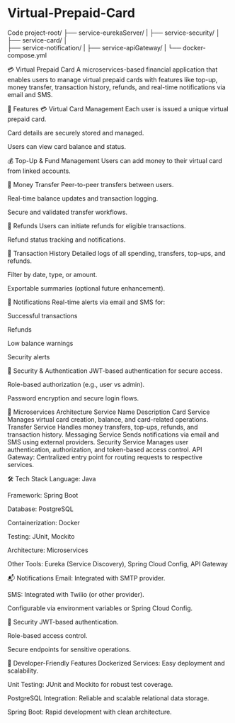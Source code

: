 # Virtual-Prepaid-Card

Code
project-root/
├── service-eurekaServer/
|
├── service-security/
│ 
├── service-card/
│   
├── service-notification/
|
├── service-apiGateway/
|
└── docker-compose.yml



💳 Virtual Prepaid Card
A microservices-based financial application that enables users to manage virtual prepaid cards with features like top-up, money transfer, transaction history, refunds, and real-time notifications via email and SMS.

🚀 Features
💳 Virtual Card Management
Each user is issued a unique virtual prepaid card.

Card details are securely stored and managed.

Users can view card balance and status.

💰 Top-Up & Fund Management
Users can add money to their virtual card from linked accounts.

🔁 Money Transfer
Peer-to-peer transfers between users.

Real-time balance updates and transaction logging.

Secure and validated transfer workflows.

💸 Refunds
Users can initiate refunds for eligible transactions.

Refund status tracking and notifications.

📜 Transaction History
Detailed logs of all spending, transfers, top-ups, and refunds.

Filter by date, type, or amount.

Exportable summaries (optional future enhancement).

📲 Notifications
Real-time alerts via email and SMS for:

Successful transactions

Refunds

Low balance warnings

Security alerts

🔐 Security & Authentication
JWT-based authentication for secure access.

Role-based authorization (e.g., user vs admin).

Password encryption and secure login flows.

🧱 Microservices Architecture
Service Name	Description
Card Service	Manages virtual card creation, balance, and card-related operations.
Transfer Service	Handles money transfers, top-ups, refunds, and transaction history.
Messaging Service	Sends notifications via email and SMS using external providers.
Security Service	Manages user authentication, authorization, and token-based access control.
API Gateway: Centralized entry point for routing requests to respective services.

🛠️ Tech Stack
Language: Java

Framework: Spring Boot

Database: PostgreSQL

Containerization: Docker

Testing: JUnit, Mockito

Architecture: Microservices

Other Tools: Eureka (Service Discovery), Spring Cloud Config, API Gateway


📬 Notifications
Email: Integrated with SMTP provider.

SMS: Integrated with Twilio (or other provider).

Configurable via environment variables or Spring Cloud Config.

🔐 Security
JWT-based authentication.

Role-based access control.

Secure endpoints for sensitive operations.



🧪 Developer-Friendly Features
Dockerized Services: Easy deployment and scalability.

Unit Testing: JUnit and Mockito for robust test coverage.

PostgreSQL Integration: Reliable and scalable relational data storage.

Spring Boot: Rapid development with clean architecture.
